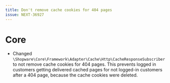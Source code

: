 ```yaml
---
title: Don't remove cache cookies for 404 pages
issue: NEXT-36927
---
```

# Core
* Changed `\Shopware\Core\Framework\Adapter\Cache\Http\CacheResponseSubscriber` to not remove cache cookies for 404 pages. This prevents logged in customers getting delivered cached pages for not logged-in customers after a 404 page, because the cache cookies were deleted.

